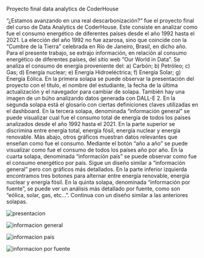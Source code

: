 Proyecto final data analytics de CoderHouse

“¿Estamos avanzando en una real descarbonización?” fue el proyecto final del curso de Data Analytics de CoderHouse. Este consiste en analizar como fue el consumo energético de diferentes países desde el año 1992 hasta el 2021. La elección del año 1992 no fue azarosa, sino que coincide con la “Cumbre de la Tierra” celebrada en Río de Janeiro, Brasil, en dicho año. Para el presente trabajo, se extrajo información, en relación al consumo energético de diferentes países, del sitio web “Our World in Data”. Se analiza el consumo de energía proveniente del: a) Carbón; b) Petróleo; c) Gas; d) Energía nuclear; e) Energía Hidroeléctrica; f) Energía Solar; g) Energía Eólica.
En la primera solapa se puede observar la presentación del proyecto con el título, el nombre del estudiante, la fecha de la última actualización y el navegador para cambiar de solapa. También hay una imagen de un búho analizando datos generada con DALL-E 2.
En la segunda solapa está el glosario con ciertas definiciones claves utilizadas en el dashboard.
En la tercera solapa, denominada “información general” se puede visualizar cual fue el consumo total de energía de todos los países analizados desde el año 1992 hasta el 2021. En la parte superior se discrimina entre energía total, energía fósil, energía nuclear y energía renovable. Más abajo, otros gráficos muestran datos relevantes que enseñan como fue el consumo. Mediante el botón “año a año” se puede visualizar como fue el consumo de todos los países año por año.
En la cuarta solapa, denominada “información país” se puede observar como fue el consumo energético por país. Sigue un diseño similar a “información general” pero con gráficos más detallados. En la parte inferior izquierda encontramos tres botones para alternar entre energía renovable, energía nuclear y energía fósil.
En la quinta solapa, denominada “información por fuente”, se puede ver un análisis más detallado por fuente, como son “eólica, solar, gas, etc…”. Continua con un diseño similar a las anteriores solapas.

![presentacion](https://user-images.githubusercontent.com/101332078/224574249-ceca600b-4a20-4b4f-9b20-80de00b88fac.jpg)

![informacion general](https://user-images.githubusercontent.com/101332078/224574268-b72280f3-8015-4201-bee2-c29d68d689f6.jpg)

![informacion pais](https://user-images.githubusercontent.com/101332078/224574276-e4895f81-d8a0-4996-bd50-24aeeaeaa2e6.jpg)

![informacion por fuente](https://user-images.githubusercontent.com/101332078/224574280-8e8e7b33-ff58-48ff-90bc-8f6b110f612f.jpg)
